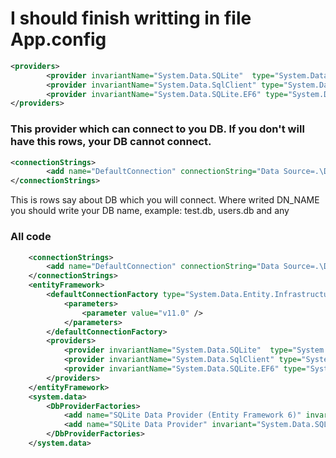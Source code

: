 # I should finish writting in file App.config
```XML
<providers>
		<provider invariantName="System.Data.SQLite"  type="System.Data.SQLite.EF6.SQLiteProviderServices, System.Data.SQLite.EF6"/>
		<provider invariantName="System.Data.SqlClient" type="System.Data.Entity.SqlServer.SqlProviderServices, EntityFramework.SqlServer" />
		<provider invariantName="System.Data.SQLite.EF6" type="System.Data.SQLite.EF6.SQLiteProviderServices, System.Data.SQLite.EF6" />
</providers>
```

### This provider which can connect to you DB. If you don't will have this rows, your DB cannot connect.
```XML
<connectionStrings>
		<add name="DefaultConnection" connectionString="Data Source=.\DB_NAME.db" providerName="System.Data.SQLite" />
</connectionStrings>
```

 This is rows say about DB which you will connect. Where writed DN_NAME you should write your DB name, example: test.db, users.db and any


### All code
``` XML
	<connectionStrings>
		<add name="DefaultConnection" connectionString="Data Source=.\DB_NAME.db" providerName="System.Data.SQLite" />
	</connectionStrings>
	<entityFramework>
		<defaultConnectionFactory type="System.Data.Entity.Infrastructure.LocalDbConnectionFactory, EntityFramework">
			<parameters>
				<parameter value="v11.0" />
			</parameters>
		</defaultConnectionFactory>
		<providers>
			<provider invariantName="System.Data.SQLite"  type="System.Data.SQLite.EF6.SQLiteProviderServices, System.Data.SQLite.EF6"/>
			<provider invariantName="System.Data.SqlClient" type="System.Data.Entity.SqlServer.SqlProviderServices, EntityFramework.SqlServer" />
			<provider invariantName="System.Data.SQLite.EF6" type="System.Data.SQLite.EF6.SQLiteProviderServices, System.Data.SQLite.EF6" />
		</providers>
	</entityFramework>
	<system.data>
		<DbProviderFactories>
			<add name="SQLite Data Provider (Entity Framework 6)" invariant="System.Data.SQLite.EF6" description=".NET Framework Data Provider for SQLite (Entity Framework 6)" type="System.Data.SQLite.EF6.SQLiteProviderFactory, System.Data.SQLite.EF6" />
			<add name="SQLite Data Provider" invariant="System.Data.SQLite" description=".NET Framework Data Provider for SQLite" type="System.Data.SQLite.SQLiteFactory, System.Data.SQLite" />
		</DbProviderFactories>
	</system.data>
```
